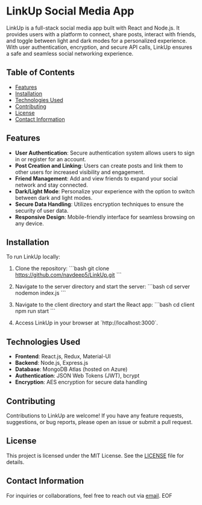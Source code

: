 # LinkUp Social Media App

LinkUp is a full-stack social media app built with React and Node.js. It provides users with a platform to connect, share posts, interact with friends, and toggle between light and dark modes for a personalized experience. With user authentication, encryption, and secure API calls, LinkUp ensures a safe and seamless social networking experience.

## Table of Contents

- [Features](#features)
- [Installation](#installation)
- [Technologies Used](#echnologies-used)
- [Contributing](#contributing)
- [License](#license)
- [Contact Information](#contact-information)

## Features

- **User Authentication**: Secure authentication system allows users to sign in or register for an account.
- **Post Creation and Linking**: Users can create posts and link them to other users for increased visibility and engagement.
- **Friend Management**: Add and view friends to expand your social network and stay connected.
- **Dark/Light Mode**: Personalize your experience with the option to switch between dark and light modes.
- **Secure Data Handling**: Utilizes encryption techniques to ensure the security of user data.
- **Responsive Design**: Mobile-friendly interface for seamless browsing on any device.

## Installation

To run LinkUp locally:

1. Clone the repository:
   \`\`\`bash
   git clone https://github.com/navdeep5/LinkUp.git
   \`\`\`

2. Navigate to the server directory and start the server:
   \`\`\`bash
   cd server
   nodemon index.js
   \`\`\`

3. Navigate to the client directory and start the React app:
   \`\`\`bash
   cd client
   npm run start
   \`\`\`

4. Access LinkUp in your browser at \`http://localhost:3000\`.

## Technologies Used

- **Frontend**: React.js, Redux, Material-UI
- **Backend**: Node.js, Express.js
- **Database**: MongoDB Atlas (hosted on Azure)
- **Authentication**: JSON Web Tokens (JWT), bcrypt
- **Encryption**: AES encryption for secure data handling

## Contributing

Contributions to LinkUp are welcome! If you have any feature requests, suggestions, or bug reports, please open an issue or submit a pull request.

## License

This project is licensed under the MIT License. See the [LICENSE](LICENSE) file for details.

## Contact Information

For inquiries or collaborations, feel free to reach out via [email](mailto:navdeep5@ualberta.ca).
EOF